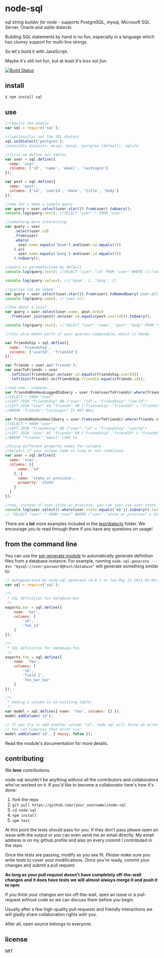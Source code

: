 # node-sql
_sql string builder for node_ - supports PostgreSQL, mysql, Microsoft SQL Server, Oracle and sqlite dialects.

Building SQL statements by hand is no fun, especially in a language which has clumsy support for multi-line strings.

So let's build it with JavaScript.

Maybe it's still not fun, but at least it's _less not fun_.

[![Build Status](https://secure.travis-ci.org/brianc/node-sql.svg)](http://travis-ci.org/brianc/node-sql)

## install

```sh
$ npm install sql
```

## use

```js
//require the module
var sql = require('sql');

//(optionally) set the SQL dialect
sql.setDialect('postgres');
//possible dialects: mssql, mysql, postgres (default), sqlite

//first we define our tables
var user = sql.define({
  name: 'user',
  columns: ['id', 'name', 'email', 'lastLogin']
});

var post = sql.define({
  name: 'post',
  columns: ['id', 'userId', 'date', 'title', 'body']
});

//now let's make a simple query
var query = user.select(user.star()).from(user).toQuery();
console.log(query.text); //SELECT "user".* FROM "user"

//something more interesting
var query = user
    .select(user.id)
    .from(user)
    .where(
      user.name.equals('boom').and(user.id.equals(1))
    ).or(
      user.name.equals('bang').and(user.id.equals(2))
    ).toQuery();

//query is parameterized by default
console.log(query.text); //SELECT "user"."id" FROM "user" WHERE ((("user"."name" = $1) AND ("user"."id" = $2)) OR (("user"."name" = $3) AND ("user"."id" = $4)))

console.log(query.values); //['boom', 1, 'bang', 2]

//queries can be named
var query = user.select(user.star()).from(user).toNamedQuery('user.all');
console.log(query.name); //'user.all'

//how about a join?
var query = user.select(user.name, post.body)
  .from(user.join(post).on(user.id.equals(post.userId))).toQuery();

console.log(query.text); //'SELECT "user"."name", "post"."body" FROM "user" INNER JOIN "post" ON ("user"."id" = "post"."userId")'

//this also makes parts of your queries composable, which is handy

var friendship = sql.define({
  name: 'friendship',
  columns: ['userId', 'friendId']
});

var friends = user.as('friends');
var userToFriends = user
  .leftJoin(friendship).on(user.id.equals(friendship.userId))
  .leftJoin(friends).on(friendship.friendId.equals(friends.id));

//and now...compose...
var friendsWhoHaveLoggedInQuery = user.from(userToFriends).where(friends.lastLogin.isNotNull());
//SELECT * FROM "user"
//LEFT JOIN "friendship" ON ("user"."id" = "friendship"."userId")
//LEFT JOIN "user" AS "friends" ON ("friendship"."friendId" = "friends"."id")
//WHERE "friends"."lastLogin" IS NOT NULL

var friendsWhoUseGmailQuery = user.from(userToFriends).where(friends.email.like('%@gmail.com'));
//SELECT * FROM "user"
//LEFT JOIN "friendship" ON ("user"."id" = "friendship"."userId")
//LEFT JOIN "user" AS "friends" ON ("friendship"."friendId" = "friends"."id")
//WHERE "friends"."email" LIKE %1

//Using different property names for columns
//helpful if your column name is long or not camelCase
var user = sql.define({
  name: 'user',
  columns: [{
      name: 'id'
    }, {
      name: 'state_or_province',
      property: 'state'
    }
  ]
});

//now, instead of user.state_or_province, you can just use user.state
console.log(user.select().where(user.state.equals('WA')).toQuery().text);
// "SELECT "user".* FROM "user" WHERE ("user"."state_or_province" = $1)"
```

There are a __lot__ more examples included in the [test/dialects](https://github.com/brianc/node-sql/tree/master/test/dialects) folder.  We encourage you to read through them if you have any questions on usage!

## from the command line
You can use the [sql-generate module](https://github.com/tmont/node-sql-generate)
to automatically generate definition files from a database instance. For example,
running `node-sql-generate --dsn "mysql://user:password@host/database"` will generate
something similar to:

```javascript
// autogenerated by node-sql-generate v0.0.1 on Tue May 21 2013 01:04:12 GMT-0700 (PDT)
var sql = require('sql');

/**
 * SQL definition for database.bar
 */
exports.bar = sql.define({
    name: 'bar',
    columns: [
        'id',
        'foo_id'
    ]
});

/**
 * SQL definition for database.foo
 */
exports.foo = sql.define({
    name: 'foo',
    columns: [
        'id',
        'field_1',
        'foo_bar_baz'
    ]
});

/**
 * Adding a column to an existing table:
 */
var model = sql.define({ name: 'foo', columns: [] });
model.addColumn('id');

// If you try to add another column "id", node-sql will throw an error.
// You can suppress that error via:
model.addColumn('id', { noisy: false });
```

Read the module's documentation for more details.

## contributing

We __love__ contributions.

node-sql wouldn't be anything without all the contributors and collaborators who've worked on it.
If you'd like to become a collaborator here's how it's done:

1. fork the repo
2. `git pull https://github.com/(your_username)/node-sql`
3. `cd node-sql`
4. `npm install`
5. `npm test`

At this point the tests should pass for you.  If they don't pass please open an issue with the output or you can even send me an email directly.
My email address is on my github profile and also on every commit I contributed in the repo.

Once the tests are passing, modify as you see fit.  _Please_ make sure you write tests to cover your modifications.  Once you're ready, commit your changes and submit a pull request.

__As long as your pull request doesn't have completely off-the-wall changes and it does have tests we will almost always merge it and push it to npm__

If you think your changes are too off-the-wall, open an issue or a pull-request without code so we can discuss them before you begin.

Usually after a few high-quality pull requests and friendly interactions we will gladly share collaboration rights with you.

After all, open source belongs to everyone.


## license
MIT
